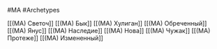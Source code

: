 #MA #Archetypes 

[[(MA) Светоч]]
[[(MA) Бык]]
[[(MA) Хулиган]]
[[(MA) Обреченный]]
[[(MA) Янус]]
[[(MA) Наследие]]
[[(MA) Нова]]
[[(MA) Чужак]]
[[(MA) Протеже]]
[[(MA) Измененный]]

